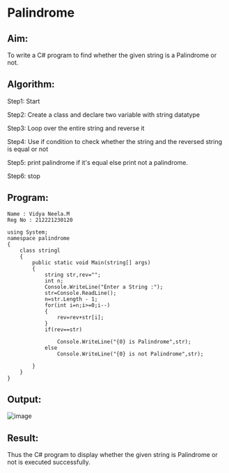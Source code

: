 # Palindrome


## Aim:
To write a C# program to find whether the given string is a Palindrome or not.
## Algorithm:
Step1: Start

Step2: Create a class and declare two variable with string datatype

Step3: Loop over the entire string and reverse it

Step4: Use if condition to check whether the string and the reversed string is equal or not

Step5: print palindrome if it's equal else print not a palindrome.

Step6: stop
## Program:
```
Name : Vidya Neela.M
Reg No : 212221230120
```

```
using System;
namespace palindrome
{
    class stringl
    {
        public static void Main(string[] args)
        {
            string str,rev="";
            int n;
            Console.WriteLine("Enter a String :");
            str=Console.ReadLine();
            n=str.Length - 1;
            for(int i=n;i>=0;i--)
            {
                rev=rev+str[i];
            }
            if(rev==str)

                Console.WriteLine("{0} is Palindrome",str);
            else
                Console.WriteLine("{0} is not Palindrome",str);

        }
    }
}
```

## Output:
![image](https://github.com/Mothesh-M127/Palindrome/assets/94170892/e5a3a933-7030-4e96-9b01-e3a87242de00)



## Result:
Thus the C# program to display whether the given string is Palindrome or not is executed successfully.
